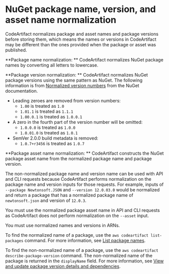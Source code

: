 # NuGet package name, version, and asset name normalization<a name="nuget-name-normalization"></a>

CodeArtifact normalizes package and asset names and package versions before storing them, which means the names or versions in CodeArtifact may be different than the ones provided when the package or asset was published\.

**Package name normalization: ** CodeArtifact normalizes NuGet package names by converting all letters to lowercase\.

**Package version normalization: ** CodeArtifact normalizes NuGet package versions using the same pattern as NuGet\. The following information is from [Normalized version numbers](https://docs.microsoft.com/en-us/nuget/concepts/package-versioning#normalized-version-numbers) from the NuGet documentation\. 
+ Leading zeroes are removed from version numbers:
  + `1.00` is treated as `1.0`
  + `1.01.1` is treated as `1.1.1`
  + `1.00.0.1` is treated as `1.0.0.1`
+ A zero in the fourth part of the version number will be omitted:
  + `1.0.0.0` is treated as `1.0.0`
  + `1.0.01.0` is treated as `1.0.1`
+ SemVer 2\.0\.0 build metadata is removed:
  + `1.0.7+r3456` is treated as `1.0.7`

**Package asset name normalization: ** CodeArtifact constructs the NuGet package asset name from the normalized package name and package version\.

The non\-normalized package name and version name can be used with API and CLI requests because CodeArtifact performs normalization on the package name and version inputs for those requests\. For example, inputs of `--package Newtonsoft.JSON` and `--version 12.0.03.0` would be normalized and return a package that has a normalized package name of `newtonsoft.json` and version of `12.0.3`\.

You must use the normalized package asset name in API and CLI requests as CodeArtifact does not perform normalization on the `--asset` input\.

You must use normalized names and versions in ARNs\.

To find the normalized name of a package, use the `aws codeartifact list-packages` command\. For more information, see [List package names](list-packages.md)\.

To find the non\-normalized name of a package, use the `aws codeartifact describe-package-version` command\. The non\-normalized name of the package is returned in the `displayName` field\. For more information, see [View and update package version details and dependencies](describe-package-version.md)\.